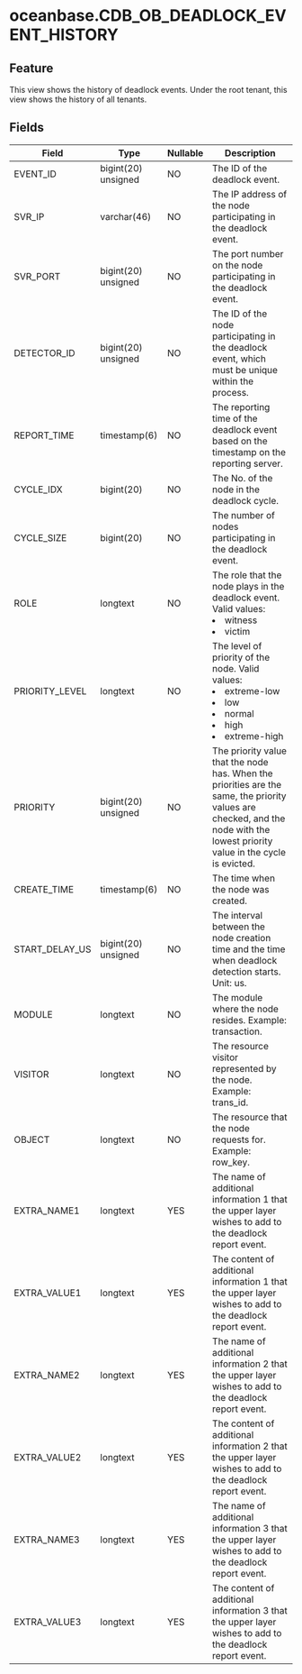 # oceanbase.CDB_OB_DEADLOCK_EVENT_HISTORY
## Feature
This view shows the history of deadlock events. Under the root tenant, this view shows the history of all tenants.
## Fields

| Field | Type | Nullable | Description |
| --- | --- | --- | --- |
| EVENT_ID | bigint(20) unsigned | NO | The ID of the deadlock event. |
| SVR_IP | varchar(46) | NO | The IP address of the node participating in the deadlock event. |
| SVR_PORT | bigint(20) unsigned | NO | The port number on the node participating in the deadlock event. |
| DETECTOR_ID | bigint(20) unsigned | NO | The ID of the node participating in the deadlock event, which must be unique within the process. |
| REPORT_TIME | timestamp(6) | NO | The reporting time of the deadlock event based on the timestamp on the reporting server. |
| CYCLE_IDX | bigint(20) | NO | The No. of the node in the deadlock cycle. |
| CYCLE_SIZE | bigint(20) | NO | The number of nodes participating in the deadlock event. |
| ROLE | longtext | NO | The role that the node plays in the deadlock event. Valid values:<li>witness<li>victim |
| PRIORITY_LEVEL | longtext | NO | The level of priority of the node. Valid values:<li>extreme-low<li>low<li>normal<li>high<li>extreme-high |
| PRIORITY | bigint(20) unsigned | NO | The priority value that the node has. When the priorities are the same, the priority values are checked, and the node with the lowest priority value in the cycle is evicted. |
| CREATE_TIME | timestamp(6) | NO | The time when the node was created. |
| START_DELAY_US | bigint(20) unsigned | NO | The interval between the node creation time and the time when deadlock detection starts. Unit: us. |
| MODULE | longtext | NO | The module where the node resides. Example: transaction. |
| VISITOR | longtext | NO | The resource visitor represented by the node. Example: trans_id. |
| OBJECT | longtext | NO | The resource that the node requests for. Example: row_key. |
| EXTRA_NAME1 | longtext | YES | The name of additional information 1 that the upper layer wishes to add to the deadlock report event. |
| EXTRA_VALUE1 | longtext | YES | The content of additional information 1 that the upper layer wishes to add to the deadlock report event. |
| EXTRA_NAME2 | longtext | YES | The name of additional information 2 that the upper layer wishes to add to the deadlock report event. |
| EXTRA_VALUE2 | longtext | YES | The content of additional information 2 that the upper layer wishes to add to the deadlock report event. |
| EXTRA_NAME3 | longtext | YES | The name of additional information 3 that the upper layer wishes to add to the deadlock report event. |
| EXTRA_VALUE3 | longtext | YES | The content of additional information 3 that the upper layer wishes to add to the deadlock report event. |
